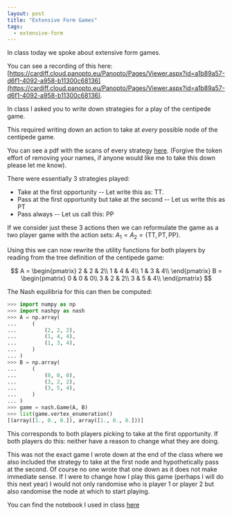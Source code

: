 ```yaml
---
layout: post
title: "Extensive Form Games"
tags:
  - extensive-form
---
```


In class today we spoke about extensive form games.

You can see a recording of this here: [https://cardiff.cloud.panopto.eu/Panopto/Pages/Viewer.aspx?id=a1b89a57-d6f1-4092-a958-b11300c68136](https://cardiff.cloud.panopto.eu/Panopto/Pages/Viewer.aspx?id=a1b89a57-d6f1-4092-a958-b11300c68136).

In class I asked you to write down strategies for a play of the centipede game.

This required writing down an action to take at _every_ possible node of the
centipede game.

You can see a pdf with the scans of every strategy [here]({{site.baseurl}}/assets/2023-2024/strategies-for-centipede-game.pdf). (Forgive the token effort of removing your names, if anyone would like me to take this down please let me know).

There were essentially 3 strategies played:

- Take at the first opportunity -- Let write this as: TT.
- Pass at the first opportunity but take at the second -- Let us write this as
  PT
- Pass always -- Let us call this: PP

If we consider just these 3 actions then we can reformulate the game as a two
player game with the action sets: $A_1=A_2=\{\text{TT}, \text{PT},
\text{PP}\}$.

Using this we can now rewrite the utility functions for both players by reading
from the tree definition of the centipede game:

$$
A = \begin{pmatrix}
    2 & 2 & 2\\
    1 & 4 & 4\\
    1 & 3 & 4\\
    \end{pmatrix}
B = \begin{pmatrix}
    0 & 0 & 0\\
    3 & 2 & 2\\
    3 & 5 & 4\\
    \end{pmatrix}
$$

The Nash equilibria for this can then be computed:

```python
>>> import numpy as np
>>> import nashpy as nash
>>> A = np.array(
...     (
...         (2, 2, 2),
...         (1, 4, 4),
...         (1, 3, 4),
...     )
... )
>>> B = np.array(
...     (
...         (0, 0, 0),
...         (3, 2, 2),
...         (3, 5, 4),
...     )
... )
>>> game = nash.Game(A, B)
>>> list(game.vertex_enumeration()
[(array([1., 0., 0.]), array([1., 0., 0.]))]
```

This corresponds to both players picking to take at the first opportunity. If
both players do this: neither have a reason to change what they are doing.

This was not the exact game I wrote down at the end of the class where we also
included the strategy to take at the first node and hypothetically pass at the
second. Of course no one wrote that one down as it does not make immediate
sense. If I were to change how I play this game (perhaps I will do this next
year) I would not only randomise who is player 1 or player 2 but also randomise
the node at which to start playing.

You can find the notebook I used in class [here]({{site.baseurl}}/assets/2023-2024/nbs/2024-02-16.ipynb)
